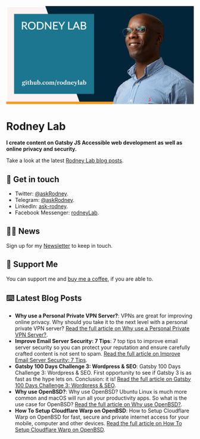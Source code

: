 <picture>
  <source srcset="./images/rodneylab-github.avif" type="image/avif">
  <source srcset="./images/rodneylab-github.webp" type="image/webp">
  <img src="./images/rodneylab-github.png" alt="Rodney Lab Github banner">
</picture>

# Rodney Lab
**I create content on Gatsby JS Accessible web development as well as online privacy and security.**

<!--
Take a look at the latest <a aria-label="See latest Rodney Lab projects" href="https://rodneylab.com/projects/" rel="noopener">Rodney Lab projects</a>.
-->

Take a look at the latest <a aria-label="See latest Rodney Lab projects" href="https://rodneylab.com/blog/" rel="noopener">Rodney Lab blog posts</a>.

## 📱 Get in touch

- Twitter: <a aria-label="Direct message Rodney Lab on twitter" href="https://twitter.com/messages/compose?recipient_id=1323579817258831875" target="_blank" rel="nofollow noopener noreferrer">@askRodney</a>.
- Telegram: <a aria-label="Direct message Rodney Lab on Telegram" href="https://t.me/askRodney" target="_blank" rel="nofollow noopener noreferrer">@askRodney</a>.
- LinkedIn: <a aria-label="Direct message Rodney Lab on LinkedIn" href="https://uk.linkedin.com/in/ask-rodney" target="_blank" rel="nofollow noopener noreferrer">ask-rodney</a>.
- Facebook Messenger: <a aria-label="Direct message Rodney Lab on Facebook" href="https://m.me/rodneyLab" target="_blank" rel="nofollow noopener noreferrer">rodneyLab</a>.

## 🧑🏽 News

Sign up for my <a aria-label="Sign up the the Rodney Lab newsletter" href="https://rodneylab.com/about/#newsletter" rel="noopener">Newsletter</a> to keep in touch.

## 💙 Support Me

You can support me and <a aria-label="Support Rodney Lab via by me a coffee" href="https://rodneylab.com/giving/" rel="noopener">buy me a coffee</a>, if you are able to.

## ⌨️ Latest Blog Posts


<!-- BLOG-POST-LIST:START -->
- **Why use a Personal Private VPN Server?**: VPNs are great for improving online privacy.  Why should you take it to the next level with a personal private VPN server? <a aria-label="Read Rodney Lab post on Why use a Personal Private VPN Server?" href="https://rodneylab.com/why-use-personal-private-vpn-server/" rel="noopener">Read the full article on Why use a Personal Private VPN Server?</a>.
- **Improve Email Server Security: 7 Tips**: 7 top tips to improve email server security so you can protect your reputation and ensure carefully crafted content is not sent to spam. <a aria-label="Read Rodney Lab post on Improve Email Server Security: 7 Tips" href="https://rodneylab.com/improve-email-server-security/" rel="noopener">Read the full article on Improve Email Server Security: 7 Tips</a>.
- **Gatsby 100 Days Challenge 3: Wordpress & SEO**: Gatsby 100 Days Challenge 3: Wordpress & SEO. First opportunity to see if Gatsby 3 is as fast as the hype lets on. Conclusion: it is! <a aria-label="Read Rodney Lab post on Gatsby 100 Days Challenge 3: Wordpress & SEO" href="https://rodneylab.com/gatsby-100-days-challenge-3-wordpress-seo/" rel="noopener">Read the full article on Gatsby 100 Days Challenge 3: Wordpress & SEO</a>.
- **Why use OpenBSD?**: Why use OpenBSD? Ubuntu Linux is much more common and macOS will run all your productivity apps.  So what is the use case for OpenBSD? <a aria-label="Read Rodney Lab post on Why use OpenBSD?" href="https://rodneylab.com/why-use-openbsd/" rel="noopener">Read the full article on Why use OpenBSD?</a>.
- **How To Setup Cloudflare Warp on OpenBSD**: How to Setup Cloudflare Warp on OpenBSD for fast, secure and private internet access for your mobile, computer and other devices. <a aria-label="Read Rodney Lab post on How To Setup Cloudflare Warp on OpenBSD" href="https://rodneylab.com/how-to-setup-cloudflare-warp-openbsd/" rel="noopener">Read the full article on How To Setup Cloudflare Warp on OpenBSD</a>.<!-- BLOG-POST-LIST:END -->

